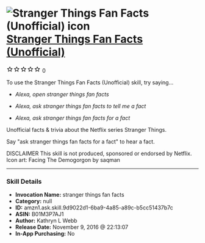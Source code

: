# &nbsp;<img src="skill_icon" alt="Stranger Things Fan Facts (Unofficial) icon" width="36"> [Stranger Things Fan Facts (Unofficial)](http://alexa.amazon.com/#skills/amzn1.ask.skill.9d9022d1-6ba9-4a85-a89c-b5cc51437b7c)
![0 stars](../../images/ic_star_border_black_18dp_1x.png)![0 stars](../../images/ic_star_border_black_18dp_1x.png)![0 stars](../../images/ic_star_border_black_18dp_1x.png)![0 stars](../../images/ic_star_border_black_18dp_1x.png)![0 stars](../../images/ic_star_border_black_18dp_1x.png) 0

To use the Stranger Things Fan Facts (Unofficial) skill, try saying...

* *Alexa, open stranger things fan facts*

* *Alexa, ask stranger things fan facts to tell me a fact*

* *Alexa, ask stranger things fan facts for a fact*

Unofficial facts & trivia about the Netflix series Stranger Things.

Say "ask stranger things fan facts for a fact" to hear a fact.


DISCLAIMER
This skill is not produced, sponsored or endorsed by Netflix.
Icon art: Facing The Demogorgon by saqman

***

### Skill Details

* **Invocation Name:** stranger things fan facts
* **Category:** null
* **ID:** amzn1.ask.skill.9d9022d1-6ba9-4a85-a89c-b5cc51437b7c
* **ASIN:** B01M3P7AJ1
* **Author:** Kathryn L Webb
* **Release Date:** November 9, 2016 @ 22:13:07
* **In-App Purchasing:** No
